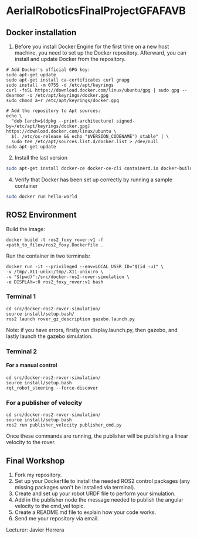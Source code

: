 # AerialRoboticsFinalProjectGFAFAVB

## Docker installation
1. Before you install Docker Engine for the first time on a new host machine, you need to set up the Docker repository. Afterward, you can install and update Docker from the repository.
```
# Add Docker's official GPG key:
sudo apt-get update
sudo apt-get install ca-certificates curl gnupg
sudo install -m 0755 -d /etc/apt/keyrings
curl -fsSL https://download.docker.com/linux/ubuntu/gpg | sudo gpg --dearmor -o /etc/apt/keyrings/docker.gpg
sudo chmod a+r /etc/apt/keyrings/docker.gpg

# Add the repository to Apt sources:
echo \
  "deb [arch=$(dpkg --print-architecture) signed-by=/etc/apt/keyrings/docker.gpg] https://download.docker.com/linux/ubuntu \
  $(. /etc/os-release && echo "$VERSION_CODENAME") stable" | \
  sudo tee /etc/apt/sources.list.d/docker.list > /dev/null
sudo apt-get update
```

2. Install the last version
```bash
sudo apt-get install docker-ce docker-ce-cli containerd.io docker-buildx-plugin docker-compose-plugin
```
4. Verify that Docker has been set up correctly by running a sample container
```bash
sudo docker run hello-world
```

## ROS2 Environment

Build the image:

```
docker build -t ros2_foxy_rover:v1 -f <path_to_file>/ros2_foxy.Dockerfile .
```

Run the container in two terminals:

```
docker run -it --privileged --env=LOCAL_USER_ID="$(id -u)" \
-v /tmp/.X11-unix:/tmp/.X11-unix:ro \
-v "$(pwd)":/src/docker-ros2-rover-simulation \
-e DISPLAY=:0 ros2_foxy_rover:v1 bash
```

### Terminal 1

```
cd src/docker-ros2-rover-simulation/
source install/setup.bash/
ros2 launch rover_gz_description gazebo.launch.py 
```
Note: if you have errors, firstly run display.launch.py, then gazebo, and lastly launch the gazebo simulation.

### Terminal 2

#### For a manual control
```
cd src/docker-ros2-rover-simulation/
source install/setup.bash
rqt_robot_steering --force-discover
```

### For a publisher of velocity
```
cd src/docker-ros2-rover-simulation/
source install/setup.bash
ros2 run publisher_velocity publisher_cmd.py
```
Once these commands are running, the publisher will be publishing a linear velocity to the rover.

## Final Workshop
1. Fork my repository.
2. Set up your Dockerfile to install the needed ROS2 control packages (any missing packages won't be installed via terminal).
3. Create and set up your robot URDF file to perform your simulation.
4. Add in the publisher node the message needed to publish the angular velocity to the cmd_vel topic.
5. Create a README.md file to explain how your code works.
6. Send me your repository via email.

Lecturer: Javier Herrera
